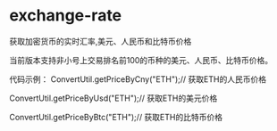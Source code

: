 # exchange-rate
获取加密货币的实时汇率,美元、人民币和比特币价格

当前版本支持非小号上交易排名前100的币种的美元、人民币、比特币价格。

代码示例：
ConvertUtil.getPriceByCny("ETH");// 获取ETH的人民币价格

ConvertUtil.getPriceByUsd("ETH");// 获取ETH的美元价格

ConvertUtil.getPriceByBtc("ETH");// 获取ETH的比特币价格
